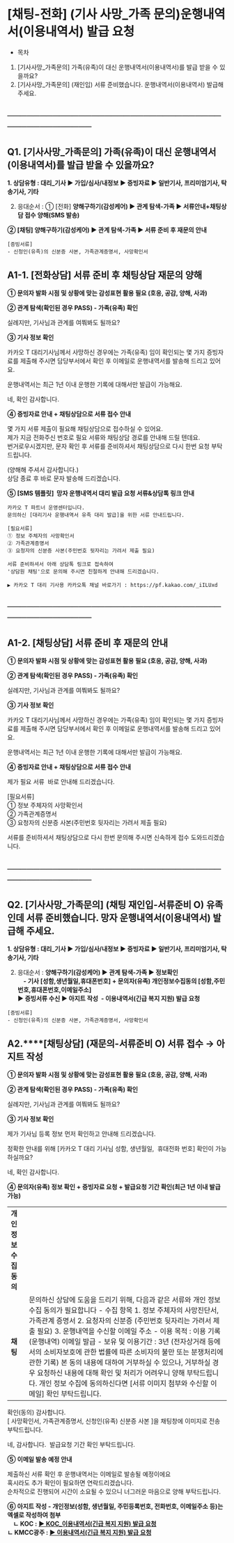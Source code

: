 # [채팅-전화] (기사 사망_가족 문의)운행내역서(이용내역서) 발급 요청

* 목차

1. [기사사망\_가족문의] 가족(유족)이 대신 운행내역서(이용내역서)를 발급 받을 수 있을까요?
2. [기사사망\_가족문의] (재인입) 서류 준비했습니다. 운행내역서(이용내역서) 발급해 주세요.

****──────────────────────────────────────────────****
------------------------------------------------------

**Q1.**  **[기사사망\_가족문의]** **가족(유족)이 대신 운행내역서(이용내역서)를 발급 받을 수 있을까요?**
--------------------------------------------------------------------

**1. **상담유형 : 대리\_기사 ▶ 가입/심사/내정보 ▶ 증빙자료 ▶ 일반기사, 프리미엄기사, 탁송기사, 기타****

2. 응대순서 : ① [전화] **양해구하기(감성케어) **▶** 관계 탐색-가족 **▶** 서류안내+채팅상담 접수 양해(SMS 발송)**

**② [채팅] 양해구하기(감성케어) **▶** 관계 탐색-가족 **▶ 서류 준비 후 재문의 안내****

```
[증빙서류]  
- 신청인(유족)의 신분증 사본, 가족관계증명서, 사망확인서
```

**A1-1. [전화상담] 서류 준비 후 채팅상담 재문의 양해**
------------------------------------

**① 문의자 발화 시점 및 상황에 맞는 감성표현 활용 필요 (호응, 공감, 양해, 사과)**

**② 관계 탐색(확인된 경우 PASS) - 가족(유족) 확인**

실례지만, 기사님과 관계를 여쭤봐도 될까요?

**③ 기사 정보 확인**

카카오 T 대리기사님께서 사망하신 경우에는 가족(유족) 임이 확인되는 몇 가지 증빙자료를 제출해 주시면 담당부서에서 확인 후 이메일로 운행내역서를 발송해 드리고 있어요.

운행내역서는 최근 1년 이내 운행한 기록에 대해서만 발급이 가능해요.

네, 확인 감사합니다.

**④ 증빙자료 안내 + 채팅상담으로 서류 접수 안내**

몇 가지 서류 제출이 필요해 채팅상담으로 접수하실 수 있어요.  
제가 지금 전화주신 번호로 필요 서류와 채팅상담 경로를 안내해 드릴 텐데요.   
번거로우시겠지만, 문자 확인 후 서류를 준비하셔서 채팅상담으로 다시 한번 요청 부탁드립니다.

(양해해 주셔서 감사합니다.)  
상담 종료 후 바로 문자 발송해 드리겠습니다.

**⑤ [SMS 템플릿]  망자 운행내역서 대리 발급 요청 서류&상담톡 링크 안내**

```
카카오 T 파트너 운영센터입니다.  
문의하신 [대리기사 운행내역서 유족 대리 발급]을 위한 서류 안내드립니다.  
  
[필요서류]  
① 정보 주체자의 사망확인서  
② 가족관계증명서  
③ 요청자의 신분증 사본(주민번호 뒷자리는 가려서 제출 필요)  
  
서류 준비하셔서 아래 상담톡 링크로 접속하여   
'상담원 채팅'으로 문의해 주시면 친절하게 안내해 드리겠습니다.  
  
▶ 카카오 T 대리 기사용 카카오톡 채널 바로가기 : https://pf.kakao.com/_iILUxd 
```

****──────────────────────────────────────────────****
------------------------------------------------------

**A1-2. [채팅상담] 서류 준비 후 재문의 안내**
-------------------------------

**① 문의자 발화 시점 및 상황에 맞는 감성표현 활용 필요 (호응, 공감, 양해, 사과)**

**② 관계 탐색(확인된 경우 PASS) - 가족(유족) 확인**

실례지만, 기사님과 관계를 여쭤봐도 될까요?

**③ 기사 정보 확인**

카카오 T 대리기사님께서 사망하신 경우에는 가족(유족) 임이 확인되는 몇 가지 증빙자료를 제출해 주시면 담당부서에서 확인 후 이메일로 운행내역서를 발송해 드리고 있어요.

운행내역서는 최근 1년 이내 운행한 기록에 대해서만 발급이 가능해요.

**④ 증빙자료 안내 + 채팅상담으로 서류 접수 안내**

제가 필요 서류  바로 안내해 드리겠습니다.

[필요서류]  
① 정보 주체자의 사망확인서  
② 가족관계증명서  
③ 요청자의 신분증 사본(주민번호 뒷자리는 가려서 제출 필요)

서류를 준비하셔서 채팅상담으로 다시 한번 문의해 주시면 신속하게 접수 도와드리겠습니다.

****──────────────────────────────────────────────****
------------------------------------------------------

**Q2. [기사사망\_가족문의] (채팅 재인입-서류준비 O)  유족인데 서류 준비했습니다. 망자 운행내역서(이용내역서) 발급해 주세요.**
------------------------------------------------------------------------------

**1. **상담유형 : 대리\_기사 ▶ 가입/심사/내정보 ▶ 증빙자료 ▶ 일반기사, 프리미엄기사, 탁송기사, 기타****

2. 응대순서 : **양해구하기(감성케어) **▶** 관계 탐색-가족 **▶** 정보확인  
    - 기사 [성함,생년월일,휴대폰번호] + 문의자(유족) 개인정보수집동의 [성함,주민번호,휴대폰번호,이메일주소]  
**▶** 증빙서류 수신 **▶** 아지트 작성  - 이용내역서(긴급 복지 지원) 발급 요청**

```
[증빙서류]  
- 신청인(유족)의 신분증 사본, 가족관계증명서, 사망확인서
```

**A2.****[채팅상담] (재문의-서류준비 O) 서류 접수 → 아지트 작성**
---------------------------------------------

**① 문의자 발화 시점 및 상황에 맞는 감성표현 활용 필요 (호응, 공감, 양해, 사과)**

**② 관계 탐색(확인된 경우 PASS) - 가족(유족) 확인**

실례지만, 기사님과 관계를 여쭤봐도 될까요?

**③ 기사 정보 확인**

제가 기사님 등록 정보 먼저 확인하고 안내해 드리겠습니다.

정확한 안내를 위해 [카카오 T 대리 기사님 성함, 생년월일,  휴대전화 번호] 확인이 가능하실까요?

네, 확인 감사합니다.

**④ 문의자(유족) 정보 확인 + 증빙자료 요청 + 발급요청 기간 확인(최근 1년 이내 발급 가능)**

|  |  |
| --- | --- |
| **개인정보수집동의** | |
| **채팅** | 문의하신 상담에 도움을 드리기 위해, 다음과 같은 서류와 개인 정보 수집 동의가 필요합니다  - 수집 항목 1. 정보 주체자의 사망진단서, 가족관계 증명서 2. 요청자의 신분증 (주민번호 뒷자리는 가려서 제출 필요) 3. 운행내역을 수신할 이메일 주소  - 이용 목적 : 이용 기록(운행내역) 이메일 발급 - 보유 및 이용기간 : 3년 (전자상거래 등에서의 소비자보호에 관한 법률에 따른 소비자의 불만 또는 분쟁처리에 관한 기록)  본 동의 내용에 대하여 거부하실 수 있으나, 거부하실 경우 요청하신 내용에 대해 확인 및 처리가 어려우니 양해 부탁드립니다. 개인 정보 수집에 동의하신다면 [서류 이미지 첨부와 수신할 이메일] 확인 부탁드립니다. |

확인(동의) 감사합니다.  
[ 사망확인서, 가족관계증명서, 신청인(유족) 신분증 사본 ]을 채팅창에 이미지로 전송 부탁드립니다.

네, 감사합니다.  발급요청 기간 확인 부탁드립니다.

**⑤ 이메일 발송 예정 안내**

제출하신 서류 확인 후 운행내역서는 이메일로 발송될 예정이에요   
혹시라도 추가 확인이 필요하면 연락드리겠습니다.  
순차적으로 진행되어 시간이 소요될 수 있으니 너그러운 마음으로 양해 부탁드립니다.

**⑥ 아지트 작성 - 개인정보(성함, 생년월일, 주민등록번호, 전화번호, 이메일주소 등)는 엑셀로 작성하여 첨부  
    ㄴ KOC :** **[▶ KOC\_이용내역서(긴급 복지 지원) 발급 요청](https://ext.agit.in/g/300016075/wall/new?template=56814)  
**ㄴ KMCC광주 :** [▶ 이용내역서(긴급 복지 지원) 발급 요청](https://ext.agit.in/g/300016075/wall/new?template=56814)**